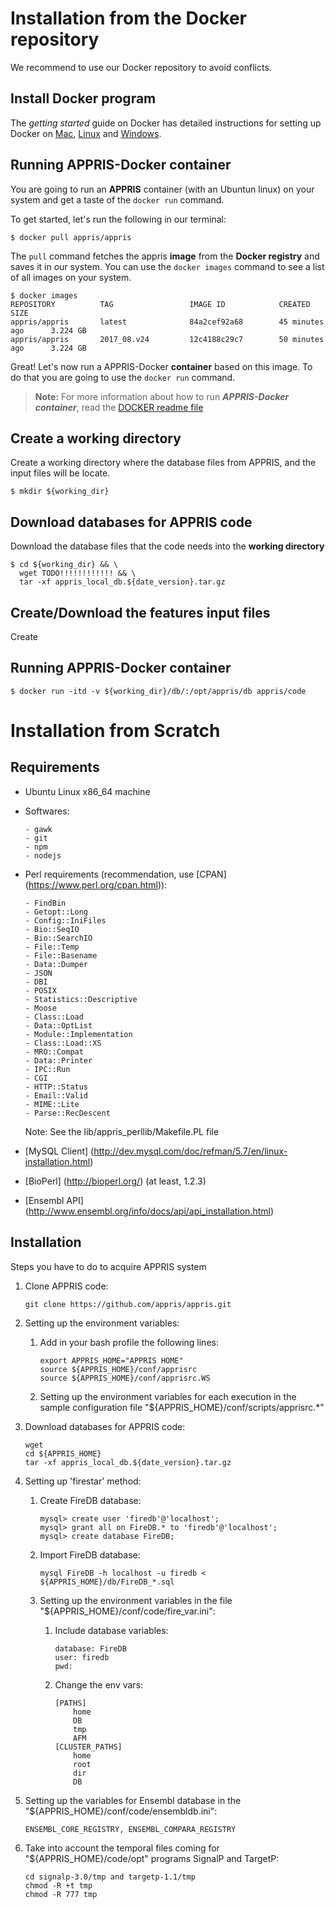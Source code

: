 Installation from the Docker repository
=======================================
We recommend to use our Docker repository to avoid conflicts.

Install Docker program
----------------------

The _getting started_ guide on Docker has detailed instructions for setting up Docker on [Mac](https://docs.docker.com/docker-for-mac/), [Linux](https://docs.docker.com/engine/installation/linux/) and [Windows](https://docs.docker.com/docker-for-windows/).

Running APPRIS-Docker container
-------------------------------
You are going to run an __APPRIS__ container (with an Ubuntun linux) on your system and get a taste of the `docker run` command.

To get started, let's run the following in our terminal:
```
$ docker pull appris/appris
```

The `pull` command fetches the appris **image** from the **Docker registry** and saves it in our system. You can use the `docker images` command to see a list of all images on your system.
```
$ docker images
REPOSITORY          TAG                 IMAGE ID            CREATED             SIZE
appris/appris       latest              84a2cef92a68        45 minutes ago      3.224 GB
appris/appris       2017_08.v24         12c4188c29c7        50 minutes ago      3.224 GB
```

Great! Let's now run a APPRIS-Docker **container** based on this image. To do that you are going to use the `docker
run` command.

> __Note:__ For more information about how to run *__APPRIS-Docker container__*,
read the [DOCKER readme file](DOCKER.md)

Create a working directory
--------------------------
Create a working directory where the database files from APPRIS, and the input files will be locate.
```
$ mkdir ${working_dir}
```

Download databases for APPRIS code
----------------------------------
Download the database files that the code needs into the **working directory**

```
$ cd ${working_dir} && \
  wget TODO!!!!!!!!!!!! && \
  tar -xf appris_local_db.${date_version}.tar.gz
```

Create/Download the **features** input files
--------------------------------------------
Create



Running APPRIS-Docker container
-------------------------------

```
$ docker run -itd -v ${working_dir}/db/:/opt/appris/db appris/code
```


Installation from Scratch
=========================

Requirements
------------

- Ubuntu Linux x86_64 machine

- Softwares:
  	```
  	- gawk
  	- git
  	- npm
  	- nodejs
  	```

- Perl requirements (recommendation, use [CPAN] (https://www.perl.org/cpan.html)):

	```
	- FindBin
	- Getopt::Long
	- Config::IniFiles
	- Bio::SeqIO
	- Bio::SearchIO
	- File::Temp
	- File::Basename
	- Data::Dumper
	- JSON
	- DBI
	- POSIX
	- Statistics::Descriptive
	- Moose
	- Class::Load
	- Data::OptList
	- Module::Implementation
	- Class::Load::XS
	- MRO::Compat
	- Data::Printer
	- IPC::Run
	- CGI
	- HTTP::Status
	- Email::Valid
	- MIME::Lite
	- Parse::RecDescent
	```
	Note: See the lib/appris_perllib/Makefile.PL file

- [MySQL Client] (http://dev.mysql.com/doc/refman/5.7/en/linux-installation.html)

- [BioPerl] (http://bioperl.org/) (at least, 1.2.3)

- [Ensembl API] (http://www.ensembl.org/info/docs/api/api_installation.html)


Installation
------------

Steps you have to do to acquire APPRIS system

1. Clone APPRIS code:
	```
	git clone https://github.com/appris/appris.git
	```

2. Setting up the environment variables:

	1. Add in your bash profile the following lines:
		```
		export APPRIS_HOME="APPRIS HOME"
		source ${APPRIS_HOME}/conf/apprisrc
		source ${APPRIS_HOME}/conf/apprisrc.WS
		```

	2. Setting up the environment variables for each execution in the sample configuration file "${APPRIS_HOME}/conf/scripts/apprisrc.*"

3. Download databases for APPRIS code:
	```
	wget
	cd ${APPRIS_HOME}
	tar -xf appris_local_db.${date_version}.tar.gz
	```

4. Setting up 'firestar' method:

	1. Create FireDB database:
		```
		mysql> create user 'firedb'@'localhost';
		mysql> grant all on FireDB.* to 'firedb'@'localhost';
		mysql> create database FireDB;
		```

	2. Import FireDB database:
		```
		mysql FireDB -h localhost -u firedb < ${APPRIS_HOME}/db/FireDB_*.sql
		```

	3. Setting up the environment variables in the file "${APPRIS_HOME}/conf/code/fire_var.ini":

		1. Include database variables:
			```
			database: FireDB
			user: firedb
			pwd:
			```

		2. Change the env vars:
			```
			[PATHS]
				home
				DB
				tmp
				AFM
			[CLUSTER_PATHS]
				home
				root
				dir
				DB
			```

5. Setting up the variables for Ensembl database in the "${APPRIS_HOME}/conf/code/ensembldb.ini":
	```
	ENSEMBL_CORE_REGISTRY, ENSEMBL_COMPARA_REGISTRY
	```

6. Take into account the temporal files coming for "${APPRIS_HOME}/code/opt" programs SignalP and TargetP:
	```
	cd signalp-3.0/tmp and targetp-1.1/tmp
	chmod -R +t tmp
	chmod -R 777 tmp
	```


